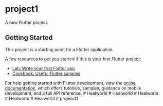 # project1

A new Flutter project.

## Getting Started

This project is a starting point for a Flutter application.

A few resources to get you started if this is your first Flutter project:

- [Lab: Write your first Flutter app](https://docs.flutter.dev/get-started/codelab)
- [Cookbook: Useful Flutter samples](https://docs.flutter.dev/cookbook)

For help getting started with Flutter development, view the
[online documentation](https://docs.flutter.dev/), which offers tutorials,
samples, guidance on mobile development, and a full API reference.
#   H e a l w o r l d  
 #   H e a l w o r l d  
 #   H e a l w o r l d  
 #   H e a l w o r l d  
 #   H e a l w o r l d  
 #   p r o j e a c t 1  
 
